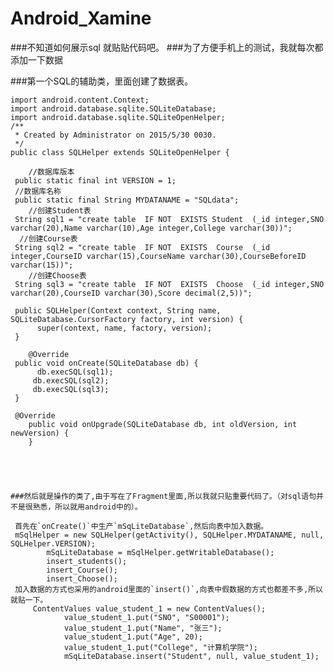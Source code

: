 # Android_Xamine 

###不知道如何展示sql  就贴贴代码吧。
###为了方便手机上的测试，我就每次都添加一下数据

###第一个SQL的辅助类，里面创建了数据表。

    import android.content.Context;
    import android.database.sqlite.SQLiteDatabase;
    import android.database.sqlite.SQLiteOpenHelper;
    /**
     * Created by Administrator on 2015/5/30 0030.
     */
    public class SQLHelper extends SQLiteOpenHelper {

        //数据库版本
     public static final int VERSION = 1;
     //数据库名称
     public static final String MYDATANAME = "SQLdata";
        //创建Student表
     String sql1 = "create table  IF NOT  EXISTS Student  (_id integer,SNO varchar(20),Name varchar(10),Age integer,College varchar(30))";
      //创建Course表
     String sql2 = "create table  IF NOT  EXISTS  Course  (_id integer,CourseID varchar(15),CourseName varchar(30),CourseBeforeID varchar(15))";
        //创建Choose表
     String sql3 = "create table  IF NOT  EXISTS  Choose  (_id integer,SNO varchar(20),CourseID varchar(30),Score decimal(2,5))";

     public SQLHelper(Context context, String name, SQLiteDatabase.CursorFactory factory, int version) {
          super(context, name, factory, version);
     }

        @Override
     public void onCreate(SQLiteDatabase db) {
          db.execSQL(sql1);
         db.execSQL(sql2);
         db.execSQL(sql3);
     }

     @Override
        public void onUpgrade(SQLiteDatabase db, int oldVersion, int newVersion) {
        }





    ###然后就是操作的类了,由于写在了Fragment里面,所以我就只贴重要代码了。（对sql语句并不是很熟悉，所以就用android中的）。

     首先在`onCreate()`中生产`mSqLiteDatabase`,然后向表中加入数据。
     mSqlHelper = new SQLHelper(getActivity(), SQLHelper.MYDATANAME, null, SQLHelper.VERSION);
            mSqLiteDatabase = mSqlHelper.getWritableDatabase();
            insert_students();
            insert_Course();
            insert_Choose();
     加入数据的方式也采用的android里面的`insert()`,向表中假数据的方式也都差不多,所以就贴一下。
         ContentValues value_student_1 = new ContentValues();
                value_student_1.put("SNO", "S00001");
                value_student_1.put("Name", "张三");
                value_student_1.put("Age", 20);
                value_student_1.put("College", "计算机学院");
                mSqLiteDatabase.insert("Student", null, value_student_1);